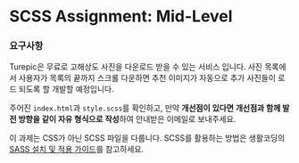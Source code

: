 # SCSS Assignment: Mid-Level

### **요구사항**
Turepic은 무료로 고해상도 사진을 다운로드 받을 수 있는 서비스 입니다. 
사진 목록에서 사용자가 목록의 끝까지 스크롤 다운하면 추천 이미지가 자동으로 추가 사진들이 로드 되도록 할 개발할 예정입니다.

주어진 `index.html`과 `style.scss`를 확인하고, 만약 **개선점이 있다면 개선점과 함께 발전 방향을 같이 자유 형식으로 작성**하여 안내받은 이메일로 보내주세요. 

이 과제는 CSS가 아닌 SCSS 파일을 다룹니다. SCSS를 활용하는 방법은 생활코딩의 
[SASS 설치 및 적용 가이드](https://opentutorials.org/module/237/2489https://opentutorials.org/module/237/2489)를 참고하세요. 